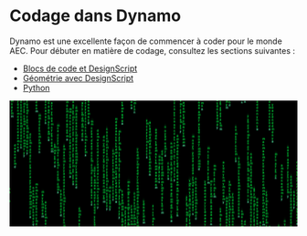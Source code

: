 # Codage dans Dynamo

Dynamo est une excellente façon de commencer à coder pour le monde AEC. Pour débuter en matière de codage, consultez les sections suivantes :

* [Blocs de code et DesignScript](8-1\_code-blocks-and-design-script/)
* [Géométrie avec DesignScript](8-2\_geometry-with-design-script/)
* [Python](8-3\_python/)

![](<./images/image (17).png>)
